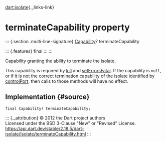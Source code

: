 [dart:isolate](../../dart-isolate/dart-isolate-library){._links-link}

terminateCapability property
============================

::: {.section .multi-line-signature}
[Capability](../capability-class)? terminateCapability

::: {.features}
final
:::
:::

Capability granting the ability to terminate the isolate.

This capability is required by [kill](kill) and
[setErrorsFatal](seterrorsfatal). If the capability is `null`, or if it
is not the correct termination capability of the isolate identified by
[controlPort](controlport), then calls to those methods will have no
effect.

Implementation {#source}
--------------

``` {.language-dart data-language="dart"}
final Capability? terminateCapability;
```

::: {._attribution}
© 2012 the Dart project authors\
Licensed under the BSD 3-Clause \"New\" or \"Revised\" License.\
<https://api.dart.dev/stable/2.18.5/dart-isolate/Isolate/terminateCapability.html>
:::
